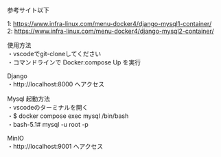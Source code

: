 参考サイト以下  
  
1: https://www.infra-linux.com/menu-docker4/django-mysql1-container/  
2: https://www.infra-linux.com/menu-docker4/django-mysql2-container/  
  
使用方法  
・vscodeでgit-cloneしてください  
・コマンドラインで Docker:compose Up を実行  
  
Django  
・http://localhost:8000 へアクセス  
  
Mysql 起動方法  
・vscodeのターミナルを開く  
・$ docker compose exec mysql /bin/bash  
・bash-5.1# mysql -u root -p  
  
MinIO  
・http://localhost:9001 へアクセス  
